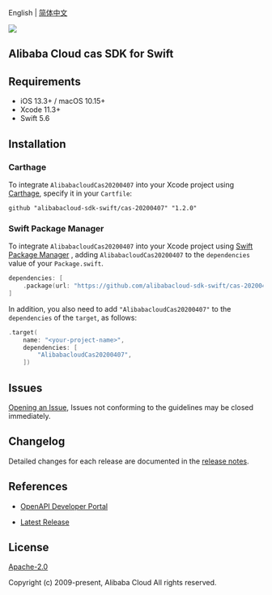 English | [简体中文](README-CN.md)

![](https://aliyunsdk-pages.alicdn.com/icons/AlibabaCloud.svg)

## Alibaba Cloud cas SDK for Swift

## Requirements

- iOS 13.3+ / macOS 10.15+
- Xcode 11.3+
- Swift 5.6

## Installation

### Carthage

To integrate `AlibabacloudCas20200407` into your Xcode project using [Carthage](https://github.com/Carthage/Carthage), specify it in your `Cartfile`:

```ogdl
github "alibabacloud-sdk-swift/cas-20200407" "1.2.0"
```

### Swift Package Manager

To integrate `AlibabacloudCas20200407` into your Xcode project using [Swift Package Manager](https://swift.org/package-manager/) , adding `AlibabacloudCas20200407` to the `dependencies` value of your `Package.swift`.

```swift
dependencies: [
    .package(url: "https://github.com/alibabacloud-sdk-swift/cas-20200407.git", from: "1.2.0")
]
```

In addition, you also need to add `"AlibabacloudCas20200407"` to the `dependencies` of the `target`, as follows:

```swift
.target(
    name: "<your-project-name>",
    dependencies: [
        "AlibabacloudCas20200407",
    ])
```

## Issues

[Opening an Issue](https://github.com/alibabacloud-sdk-swift/cas-20200407/issues/new), Issues not conforming to the guidelines may be closed immediately.

## Changelog

Detailed changes for each release are documented in the [release notes](./ChangeLog.txt).

## References

* [OpenAPI Developer Portal](https://next.api.alibabacloud.com/home)
- [Latest Release](https://github.com/alibabacloud-sdk-swift/cas-20200407)

## License

[Apache-2.0](http://www.apache.org/licenses/LICENSE-2.0)

Copyright (c) 2009-present, Alibaba Cloud All rights reserved.
